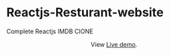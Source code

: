 # Reactjs-Resturant-website
Complete Reactjs IMDB ClONE
<p align="center">
  View <a href="(https://indian-taste.netlify.app/)https://indian-taste.netlify.app/">Live demo</a>.
 </p>
